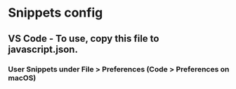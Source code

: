 # Snippets config
## VS Code - To use, copy this file to javascript.json.
### User Snippets under File > Preferences (Code > Preferences on macOS)